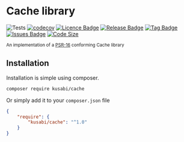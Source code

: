 # Cache library

![Tests](https://github.com/kusabi/cache/workflows/tests/badge.svg)
[![codecov](https://codecov.io/gh/kusabi/cache/branch/main/graph/badge.svg)](https://codecov.io/gh/kusabi/cache)
[![Licence Badge](https://img.shields.io/github/license/kusabi/cache.svg)](https://img.shields.io/github/license/kusabi/cache.svg)
[![Release Badge](https://img.shields.io/github/release/kusabi/cache.svg)](https://img.shields.io/github/release/kusabi/cache.svg)
[![Tag Badge](https://img.shields.io/github/tag/kusabi/cache.svg)](https://img.shields.io/github/tag/kusabi/cache.svg)
[![Issues Badge](https://img.shields.io/github/issues/kusabi/cache.svg)](https://img.shields.io/github/issues/kusabi/cache.svg)
[![Code Size](https://img.shields.io/github/languages/code-size/kusabi/cache.svg?label=size)](https://img.shields.io/github/languages/code-size/kusabi/cache.svg)

<sup>An implementation of a [PSR-16](https://www.php-fig.org/psr/psr-16/) conforming Cache library</sup>

## Installation

Installation is simple using composer.

```bash
composer require kusabi/cache
```

Or simply add it to your `composer.json` file

```json
{
    "require": {
        "kusabi/cache": "^1.0"
    }
}
```
